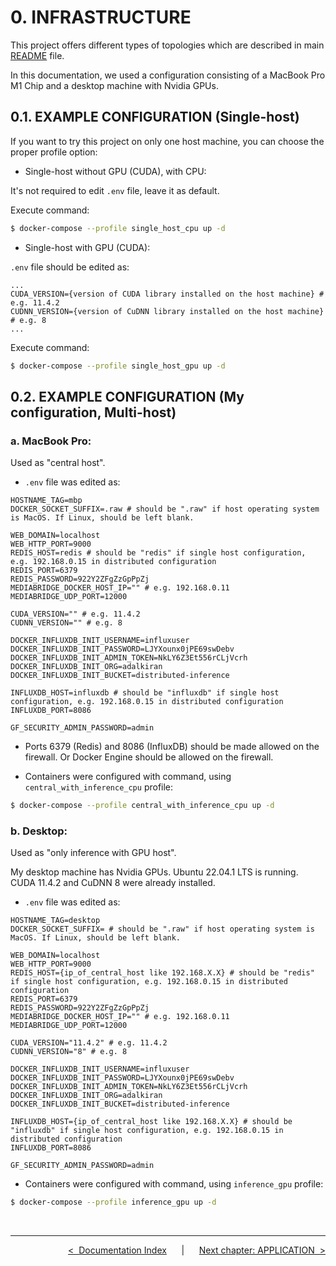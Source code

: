# **0. INFRASTRUCTURE**

This project offers different types of topologies which are described in main [README](../README.md#installation-and-running) file.

In this documentation, we used a configuration consisting of a MacBook Pro M1 Chip and a desktop machine with Nvidia GPUs.

## **0.1. EXAMPLE CONFIGURATION (Single-host)**

If you want to try this project on only one host machine, you can choose the proper profile option:

* Single-host without GPU (CUDA), with CPU:

It's not required to edit ```.env``` file, leave it as default.

Execute command:
```sh
$ docker-compose --profile single_host_cpu up -d
```

* Single-host with GPU (CUDA):

```.env``` file should be edited as:

```
...
CUDA_VERSION={version of CUDA library installed on the host machine} # e.g. 11.4.2
CUDNN_VERSION={version of CuDNN library installed on the host machine} # e.g. 8
...
```

Execute command:
```sh
$ docker-compose --profile single_host_gpu up -d
```



## **0.2. EXAMPLE CONFIGURATION (My configuration, Multi-host)**

### **a. MacBook Pro:**

Used as "central host".

* ```.env``` file was edited as:

```
HOSTNAME_TAG=mbp
DOCKER_SOCKET_SUFFIX=.raw # should be ".raw" if host operating system is MacOS. If Linux, should be left blank.

WEB_DOMAIN=localhost
WEB_HTTP_PORT=9000
REDIS_HOST=redis # should be "redis" if single host configuration, e.g. 192.168.0.15 in distributed configuration
REDIS_PORT=6379
REDIS_PASSWORD=922Y2ZFgZzGpPpZj
MEDIABRIDGE_DOCKER_HOST_IP="" # e.g. 192.168.0.11
MEDIABRIDGE_UDP_PORT=12000

CUDA_VERSION="" # e.g. 11.4.2
CUDNN_VERSION="" # e.g. 8

DOCKER_INFLUXDB_INIT_USERNAME=influxuser
DOCKER_INFLUXDB_INIT_PASSWORD=LJYXounx0jPE69swDebv
DOCKER_INFLUXDB_INIT_ADMIN_TOKEN=NkLY6Z3Et556rCLjVcrh
DOCKER_INFLUXDB_INIT_ORG=adalkiran
DOCKER_INFLUXDB_INIT_BUCKET=distributed-inference

INFLUXDB_HOST=influxdb # should be "influxdb" if single host configuration, e.g. 192.168.0.15 in distributed configuration
INFLUXDB_PORT=8086

GF_SECURITY_ADMIN_PASSWORD=admin
```

* Ports 6379 (Redis) and 8086 (InfluxDB) should be made allowed on the firewall. Or Docker Engine should be allowed on the firewall.

* Containers were configured with command, using ```central_with_inference_cpu``` profile:

```sh
$ docker-compose --profile central_with_inference_cpu up -d
```

### **b. Desktop:**

Used as "only inference with GPU host".

My desktop machine has Nvidia GPUs. Ubuntu 22.04.1 LTS is running. CUDA 11.4.2 and CuDNN 8 were already installed.

* ```.env``` file was edited as:

```
HOSTNAME_TAG=desktop
DOCKER_SOCKET_SUFFIX= # should be ".raw" if host operating system is MacOS. If Linux, should be left blank.

WEB_DOMAIN=localhost
WEB_HTTP_PORT=9000
REDIS_HOST={ip_of_central_host like 192.168.X.X} # should be "redis" if single host configuration, e.g. 192.168.0.15 in distributed configuration
REDIS_PORT=6379
REDIS_PASSWORD=922Y2ZFgZzGpPpZj
MEDIABRIDGE_DOCKER_HOST_IP="" # e.g. 192.168.0.11
MEDIABRIDGE_UDP_PORT=12000

CUDA_VERSION="11.4.2" # e.g. 11.4.2
CUDNN_VERSION="8" # e.g. 8

DOCKER_INFLUXDB_INIT_USERNAME=influxuser
DOCKER_INFLUXDB_INIT_PASSWORD=LJYXounx0jPE69swDebv
DOCKER_INFLUXDB_INIT_ADMIN_TOKEN=NkLY6Z3Et556rCLjVcrh
DOCKER_INFLUXDB_INIT_ORG=adalkiran
DOCKER_INFLUXDB_INIT_BUCKET=distributed-inference

INFLUXDB_HOST={ip_of_central_host like 192.168.X.X} # should be "influxdb" if single host configuration, e.g. 192.168.0.15 in distributed configuration
INFLUXDB_PORT=8086

GF_SECURITY_ADMIN_PASSWORD=admin
```

* Containers were configured with command, using ```inference_gpu``` profile:

```sh
$ docker-compose --profile inference_gpu up -d
```

<br>

---

<div align="right">

[&lt;&nbsp;&nbsp;Documentation Index](./README.md)&nbsp;&nbsp;&nbsp;&nbsp;&nbsp;&nbsp;|&nbsp;&nbsp;&nbsp;&nbsp;&nbsp;&nbsp;[Next chapter: APPLICATION&nbsp;&nbsp;&gt;](./01-APPLICATION.md)

</div>